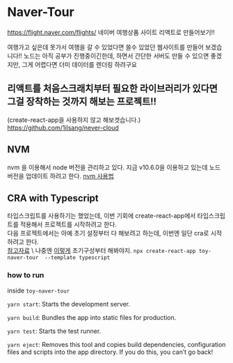 # Naver-Tour
https://flight.naver.com/flights/ 네이버 여행상품 사이트 리액트로 만들어보기!!

여행가고 싶은데 못가서 여행을 갈 수 있었다면 쓸수 있었던 웹사이트를 만들어 보겠습니다!! 노드는 아직 공부가 진행중이긴한데, 하면서 간단한 서버도 만들 수 있으면 좋겠지만, 그게 어렵다면 더미 데이터를 렌더링 하려구요

## 리액트를 처음스크래치부터 필요한 라이브러리가 있다면 그걸 장착하는 것까지 해보는 프로젝트!! 
(create-react-app을 사용하지 않고 해보겟습니다.)
https://github.com/1ilsang/never-cloud

## NVM
nvm 을 이용해서 node 버전을 관리하고 있다. 지금 v10.6.0을 이용하고 있는데 노드 버전을 업데이트 하려고 한다. [nvm 사용법](https://jeonghwan-kim.github.io/2016/08/10/nvm.html)

## CRA with Typescript
타입스크립트를 사용하기는 했었는데, 이번 기회에 create-react-app에서 타입스크립트를 적용해서 프로젝트를 시작하려고 한다. \
다음 프로젝트에서는 아예 초기 설정부터 다 해보려고 하는데, 이번엔 일단 cra로 시작하려고 한다. \
[참고자료](https://the-illusionist.me/77) \ 
나중엔 [이렇게](https://jeonghwan-kim.github.io/dev/2019/06/25/react-ts.html) 초기구성부터 해봐야지. 
`npx create-react-app toy-naver-tour  --template typescript`


### how to run
inside `toy-naver-tour`

`yarn start`: Starts the development server.

`yarn build`: Bundles the app into static files for production.

`yarn test`: Starts the test runner.

`yarn eject`: Removes this tool and copies build dependencies, configuration files
    and scripts into the app directory. If you do this, you can’t go back!